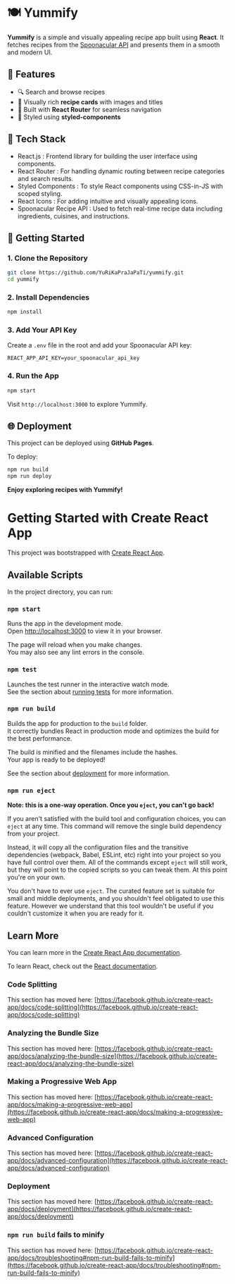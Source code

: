 # 🍽️ Yummify

**Yummify** is a simple and visually appealing recipe app built using **React**. It fetches recipes from the [Spoonacular API](https://spoonacular.com/food-api) and presents them in a smooth and modern UI.

## 🌟 Features

- 🔍 Search and browse recipes 
- 📸 Visually rich **recipe cards** with images and titles
- 🎯 Built with **React Router** for seamless navigation
- 💅 Styled using **styled-components**


## 🧰 Tech Stack

- React.js : Frontend library for building the user interface using components.
- React Router : For handling dynamic routing between recipe categories and search results.
- Styled Components : To style React components using CSS-in-JS with scoped styling.
- React Icons : For adding intuitive and visually appealing icons.
- Spoonacular Recipe API : Used to fetch real-time recipe data including ingredients, cuisines, and instructions.



## 🚀 Getting Started

### 1. Clone the Repository

```bash
git clone https://github.com/YuRiKaPraJaPaTi/yummify.git
cd yummify
```

### 2. Install Dependencies

```bash
npm install
```

### 3. Add Your API Key

Create a `.env` file in the root and add your Spoonacular API key:

```
REACT_APP_API_KEY=your_spoonacular_api_key
```

### 4. Run the App

```bash
npm start
```

Visit `http://localhost:3000` to explore Yummify.

## 🌐 Deployment

This project can be deployed using **GitHub Pages**.

To deploy:

```bash
npm run build
npm run deploy
```

<!-- ## 📸 Preview

_Include a screenshot or a short screen recording here if possible._

## 📄 License

MIT License © 2025 [Your Name]

--- -->

**Enjoy exploring recipes with Yummify!**









# Getting Started with Create React App

This project was bootstrapped with [Create React App](https://github.com/facebook/create-react-app).

## Available Scripts

In the project directory, you can run:

### `npm start`

Runs the app in the development mode.\
Open [http://localhost:3000](http://localhost:3000) to view it in your browser.

The page will reload when you make changes.\
You may also see any lint errors in the console.

### `npm test`

Launches the test runner in the interactive watch mode.\
See the section about [running tests](https://facebook.github.io/create-react-app/docs/running-tests) for more information.

### `npm run build`

Builds the app for production to the `build` folder.\
It correctly bundles React in production mode and optimizes the build for the best performance.

The build is minified and the filenames include the hashes.\
Your app is ready to be deployed!

See the section about [deployment](https://facebook.github.io/create-react-app/docs/deployment) for more information.

### `npm run eject`

**Note: this is a one-way operation. Once you `eject`, you can't go back!**

If you aren't satisfied with the build tool and configuration choices, you can `eject` at any time. This command will remove the single build dependency from your project.

Instead, it will copy all the configuration files and the transitive dependencies (webpack, Babel, ESLint, etc) right into your project so you have full control over them. All of the commands except `eject` will still work, but they will point to the copied scripts so you can tweak them. At this point you're on your own.

You don't have to ever use `eject`. The curated feature set is suitable for small and middle deployments, and you shouldn't feel obligated to use this feature. However we understand that this tool wouldn't be useful if you couldn't customize it when you are ready for it.

## Learn More

You can learn more in the [Create React App documentation](https://facebook.github.io/create-react-app/docs/getting-started).

To learn React, check out the [React documentation](https://reactjs.org/).

### Code Splitting

This section has moved here: [https://facebook.github.io/create-react-app/docs/code-splitting](https://facebook.github.io/create-react-app/docs/code-splitting)

### Analyzing the Bundle Size

This section has moved here: [https://facebook.github.io/create-react-app/docs/analyzing-the-bundle-size](https://facebook.github.io/create-react-app/docs/analyzing-the-bundle-size)

### Making a Progressive Web App

This section has moved here: [https://facebook.github.io/create-react-app/docs/making-a-progressive-web-app](https://facebook.github.io/create-react-app/docs/making-a-progressive-web-app)

### Advanced Configuration

This section has moved here: [https://facebook.github.io/create-react-app/docs/advanced-configuration](https://facebook.github.io/create-react-app/docs/advanced-configuration)

### Deployment

This section has moved here: [https://facebook.github.io/create-react-app/docs/deployment](https://facebook.github.io/create-react-app/docs/deployment)

### `npm run build` fails to minify

This section has moved here: [https://facebook.github.io/create-react-app/docs/troubleshooting#npm-run-build-fails-to-minify](https://facebook.github.io/create-react-app/docs/troubleshooting#npm-run-build-fails-to-minify)
